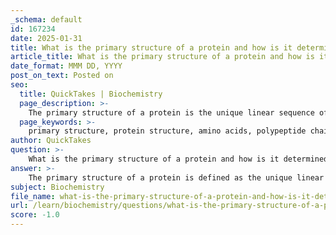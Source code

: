 ```yaml
---
_schema: default
id: 167234
date: 2025-01-31
title: What is the primary structure of a protein and how is it determined?
article_title: What is the primary structure of a protein and how is it determined?
date_format: MMM DD, YYYY
post_on_text: Posted on
seo:
  title: QuickTakes | Biochemistry
  page_description: >-
    The primary structure of a protein is the unique linear sequence of amino acids determined by the genetic code, critically influencing protein folding and function.
  page_keywords: >-
    primary structure, protein structure, amino acids, polypeptide chain, genetic code, nucleotides, DNA sequence, translation, ribosomes, transfer RNA, peptide bonds, covalent bonds, protein folding, amino acid sequence, mutations, sickle cell anemia
author: QuickTakes
question: >-
    What is the primary structure of a protein and how is it determined?
answer: >-
    The primary structure of a protein is defined as the unique linear sequence of amino acids that make up a polypeptide chain, extending from the N-terminus (the start of the chain) to the C-terminus (the end of the chain). This sequence is determined by the genetic code, specifically the sequence of nucleotides in the DNA that encodes the protein.\n\n### Determination of Primary Structure\n\n1. **Genetic Code**: The primary structure is dictated by the sequence of codons in the mRNA, which is transcribed from the DNA. Each codon corresponds to a specific amino acid, and the order of these codons determines the sequence of amino acids in the protein.\n\n2. **Translation Process**: During translation, ribosomes read the mRNA sequence and assemble the corresponding amino acids into a polypeptide chain. Transfer RNA (tRNA) molecules bring the appropriate amino acids to the ribosome, where they are linked together by peptide bonds.\n\n3. **Covalent Bonds**: The amino acids in the primary structure are linked by covalent bonds known as peptide bonds. This bond forms between the carboxyl group of one amino acid and the amino group of another, releasing a molecule of water in a dehydration synthesis reaction.\n\n### Importance of Primary Structure\n\nThe primary structure is critically important for several reasons:\n\n- **Folding and Function**: The specific order of amino acids influences how the protein will fold into its secondary, tertiary, and quaternary structures. The interactions between the side chains (R groups) of the amino acids, such as hydrogen bonds, ionic bonds, and hydrophobic interactions, are largely determined by the primary sequence. This folding is essential for the protein's functionality.\n\n- **Impact of Mutations**: Even a single amino acid change in the primary structure can significantly affect the protein's properties and functions. For example, in sickle cell anemia, a single amino acid substitution in hemoglobin alters its ability to carry oxygen, leading to serious health consequences.\n\nIn summary, the primary structure of a protein is its unique sequence of amino acids, determined by the genetic code, and is fundamental to the protein's overall structure and function.
subject: Biochemistry
file_name: what-is-the-primary-structure-of-a-protein-and-how-is-it-determined.md
url: /learn/biochemistry/questions/what-is-the-primary-structure-of-a-protein-and-how-is-it-determined
score: -1.0
---
```


&nbsp;